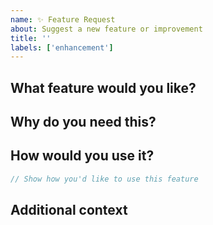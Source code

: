 ```yaml
---
name: ✨ Feature Request
about: Suggest a new feature or improvement
title: ''
labels: ['enhancement']
---
```


## What feature would you like?

<!-- Describe the feature you'd like to see -->

## Why do you need this?

<!-- What problem does this solve? -->

## How would you use it?

```typescript
// Show how you'd like to use this feature
```

## Additional context

<!-- Any other information that might be helpful -->
